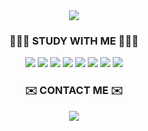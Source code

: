 <div align=center>
  <img src="https://capsule-render.vercel.app/api?type=soft&color=gradient&height=110&section=header&text=Hi,%20I'm%20Junyong%20Park&fontSize=70"/>
</div>

<div align=center>
  <h3>🧑🏻‍💻 STUDY WITH ME 🧑🏻‍💻</h3>
</div>
<div align=center>
  <img src="https://img.shields.io/badge/HTML5-E34F26?style=flat&logo=HTML5&logoColor=white"/>
  <img src="https://img.shields.io/badge/CSS3-1572B6?style=flat&logo=CSS3&logoColor=white"/>
  <img src="https://img.shields.io/badge/JavaScript-F7DF1E?style=flat&logo=JavaScript&logoColor=white"/>
  <img src="https://img.shields.io/badge/C-A8B9CC?style=flat&logo=C&logoColor=white"/>
  <img src="https://img.shields.io/badge/Linux-FCC624?style=flat&logo=Linux&logoColor=white"/>
  <img src="https://img.shields.io/badge/Vim-019733?style=flat&logo=Vim&logoColor=white"/>
  <img src="https://img.shields.io/badge/Git-F05032?style=flat&logo=Git&logoColor=white"/>
  <img src="https://img.shields.io/badge/Visual Studio Code-007ACC?style=flat&logo=Visual Studio Code&logoColor=white"/>
</div>

<div align=center>
  <h3>✉️ CONTACT ME ✉️</h3>
</div>
<div align=center>
  <a href="mailto:abczxc0405@gmail.com">
    <img src="https://img.shields.io/badge/Gmail-EA4335?style=flat&logo=Gmail&logoColor=white&link=mailto:abczxc0405@gmail.com"/>
  </a>
</div>
